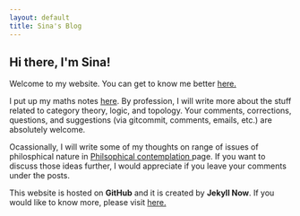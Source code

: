 ```yaml
---
layout: default
title: Sina's Blog
---
```




<div class="blurb">
	
<h2>Hi there, I'm Sina!</h2>
<p> Welcome to my website. You can get to know me better <a href="/about">here. </a></p>
<p> I put up my maths notes  <a href="https://sinhp.github.io/Mathematical-scribblings"> here</a>. By profession, I will write more about the stuff related to category theory, logic, and topology. Your comments, corrections, questions, and suggestions (via 
gitcommit, comments, emails, etc.) are absolutely welcome.  </p>
		
<p> Ocassionally, I will write some of my thoughts on range of issues of philosphical nature in <a href="/phil-blog">Philsophical contemplation </a> page. If you want to discuss those ideas further, I would appreciate if you leave your comments under the posts. </p>
      
<p> This website is hosted on <b>GitHub</b> and it is created by 
<b>Jekyll Now</b>. If you would like to know more, please visit <a href="/ThisWebsite">here.</a> </p>	
	
       
	   
		
		
</div><!-- /.blurb -->
